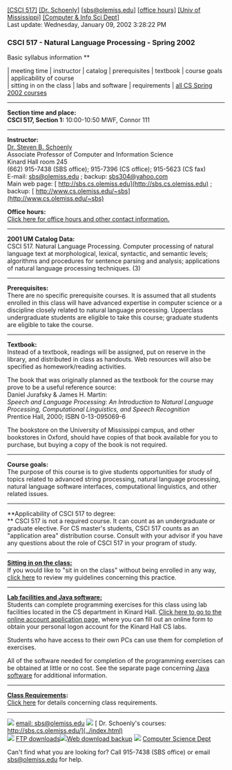 [[CSCI 517]](index.html) [[Dr. Schoenly]](../index.html)
[[sbs@olemiss.edu]](mailto:sbs@olemiss.edu) [[office
hours]](../officehrs.html) [[Univ of Mississippi]](http://www.olemiss.edu/)
[[Computer & Info Sci Dept]](http://www.cs.olemiss.edu/)  
Last update: Wednesday, January 09, 2002 3:28:22 PM

###  CSCI 517 - Natural Language Processing - Spring 2002  
Basic syllabus information **

| meeting time | instructor | catalog | prerequisites | textbook | course
goals | applicability of course  
| sitting in on the class | labs and software | requirements | [ all CS Spring
2002 courses](http://www.cs.olemiss.edu/courses/fall2001.html)  
  

* * *

  
  
**Section time and place:**  
**CSCI 517, Section 1:** 10:00-10:50 MWF, Connor 111  
  
  

* * *

  
  
**Instructor:**  
[ Dr. Steven B. Schoenly](http://130.74.96.76/resume.html)  
Associate Professor of Computer and Information Science  
Kinard Hall room 245  
(662) 915-7438 (SBS office); 915-7396 (CS office); 915-5623 (CS fax)  
E-mail: [sbs@olemiss.edu](mailto:sbs@olemiss.edu) ; backup:
[sbs304@yahoo.com](mailto:sbs304@yahoo.com)  
Main web page: [ http://sbs.cs.olemiss.edu](http://sbs.cs.olemiss.edu) ;
backup: [ http://www.cs.olemiss.edu/~sbs](http://www.cs.olemiss.edu/~sbs)  
  
**Office hours:**  
[Click here for office hours and other contact
information.](../officehrs.html#sbsoff)  
  
  

* * *

  
  
**2001 UM Catalog Data:**  
CSCI 517. Natural Language Processing. Computer processing of natural language
text at morphological, lexical, syntactic, and semantic levels; algorithms and
procedures for sentence parsing and analysis; applications of natural language
processing techniques. (3)  
  

* * *

  
  
**Prerequisites:**  
There are no specific prerequisite courses. It is assumed that all students
enrolled in this class will have advanced expertise in computer science or a
discipline closely related to natural language processing. Upperclass
undergraduate students are eligible to take this course; graduate students are
eligible to take the course.  
  

* * *

  
  
**Textbook:**  
Instead of a textbook, readings will be assigned, put on reserve in the
library, and distributed in class as handouts. Web resources will also be
specified as homework/reading activities.  
  
The book that was originally planned as the textbook for the course may prove
to be a useful reference source:  
Daniel Jurafsky  & James H. Martin:  
_Speech and Language Processing: An Introduction to Natural Language
Processing, Computational Linguistics, and Speech Recognition_  
Prentice Hall, 2000; ISBN 0-13-095069-6  
  
The bookstore on the University of Mississippi campus, and other bookstores in
Oxford, should have copies of that book available for you to purchase, but
buying a copy of the book is not required.  
  

* * *

  
  
**Course goals:**  
The purpose of this course is to give students opportunities for study of
topics related to advanced string processing, natural language processing,
natural language software interfaces, computational linguistics, and other
related issues.  
  

* * *

  
  
**Applicability of CSCI 517 to degree:  
** CSCI 517 is not a required course. It can count as an undergraduate or
graduate elective. For CS master's students, CSCI 517 counts as an
"application area" distribution course. Consult with your advisor if you have
any questions about the role of CSCI 517 in your program of study.  
  

* * *

  
  
**[Sitting in on the class:](../sitting.html)**  
If you would like to "sit in on the class" without being enrolled in any way,
[click here](../sitting.html) to review my guidelines concerning this
practice.  
  

* * *

  
  
**[Lab facilities and Java software:](../software.html)**  
Students can complete programming exercises for this class using lab
facilities located in the CS department in Kinard Hall. [Click here to go to
the online account application
page,](http://www.cherry.cs.olemiss.edu/account/request.jsp) where you can
fill out an online form to obtain your personal logon account for the Kinard
Hall CS labs.  
  
Students who have access to their own PCs can use them for completion of
exercises.  
  
All of the software needed for completion of the programming exercises can be
obtained at little or no cost. See the separate page concerning [Java
software](../software.html) for additional information.  
  
  
  

* * *

  
  
**[Class Requirements](required.html):**  
[Click here](required.html) for details concerning class requirements.  
  

* * *

![](../marker.gif) [ email: sbs@olemiss.edu](mailto:sbs@olemiss.edu)
![](../marker.gif) [ Dr. Schoenly's courses:
http://sbs.cs.olemiss.edu/](../index.html)  
![](../marker.gif) [ FTP
downloads](ftp://sbs.cs.olemiss.edu/)![](../marker.gif)[Web download
backup](http://www.cs.olemiss.edu/~sbs/download/) ![](../marker.gif) [
Computer Science Dept](http://www.cs.olemiss.edu/)  
  
Can't find what you are looking for? Call 915-7438 (SBS office) or email
[sbs@olemiss.edu](mailto:sbs@olemiss.edu) for help.  
  

